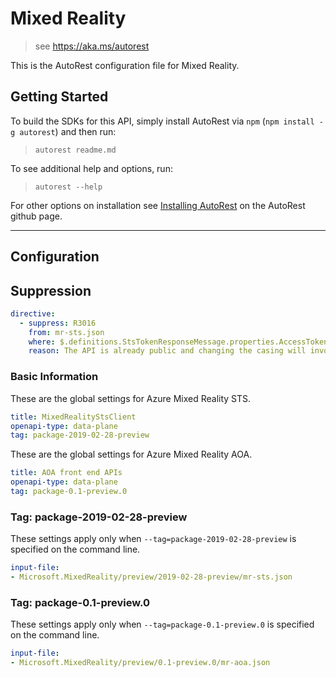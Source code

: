 # Mixed Reality

> see https://aka.ms/autorest

This is the AutoRest configuration file for Mixed Reality.

## Getting Started

To build the SDKs for this API, simply install AutoRest via `npm` (`npm install -g autorest`) and then run:

> `autorest readme.md`

To see additional help and options, run:

> `autorest --help`

For other options on installation see [Installing AutoRest](https://aka.ms/autorest/install) on the AutoRest github page.

---

## Configuration

## Suppression

``` yaml
directive:
  - suppress: R3016
    from: mr-sts.json
    where: $.definitions.StsTokenResponseMessage.properties.AccessToken
    reason: The API is already public and changing the casing will involve a breaking change.
```

### Basic Information

These are the global settings for Azure Mixed Reality STS.

```yaml
title: MixedRealityStsClient
openapi-type: data-plane
tag: package-2019-02-28-preview
```

These are the global settings for Azure Mixed Reality AOA.

```yaml
title: AOA front end APIs
openapi-type: data-plane
tag: package-0.1-preview.0
```

### Tag: package-2019-02-28-preview

These settings apply only when `--tag=package-2019-02-28-preview` is specified on the command line.

``` yaml $(tag) == 'package-2019-02-28-preview'
input-file:
- Microsoft.MixedReality/preview/2019-02-28-preview/mr-sts.json
```

### Tag: package-0.1-preview.0

These settings apply only when `--tag=package-0.1-preview.0` is specified on the command line.

``` yaml $(tag) == 'package-0.1-preview.0'
input-file:
- Microsoft.MixedReality/preview/0.1-preview.0/mr-aoa.json
```